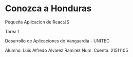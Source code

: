 # Conozca a Honduras

Pequeña Aplicacion de ReactJS

Tarea 1

Desarrollo de Aplicaciones de Vanguardia - UNITEC

Alumno: Luis Alfredo Alvarez Ramirez
Num. Cuenta: 21511105
